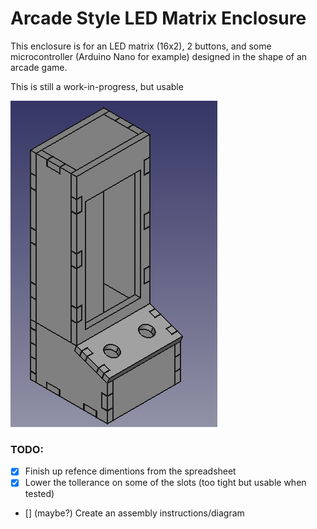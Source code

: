 # Arcade Style LED Matrix Enclosure

This enclosure is for an LED matrix (16x2), 2 buttons, and some microcontroller (Arduino Nano for example) designed in the shape of an arcade game.

This is still a work-in-progress, but usable

![prev_image](misc/Screenshot_20210426_161534.png)


### TODO:
- [x] Finish up refence dimentions from the spreadsheet
- [x] Lower the tollerance on some of the slots (too tight but usable when tested)
- [] (maybe?) Create an assembly instructions/diagram
